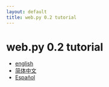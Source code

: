 ```yaml
---
layout: default
title: web.py 0.2 tutorial
---
```


# web.py 0.2 tutorial

* [english](/tutorial2.en)
* [简体中文](http://www.dup2.org/files/web.py%200.2%20tutorial.html)
* [Español](/tutorial2.es)